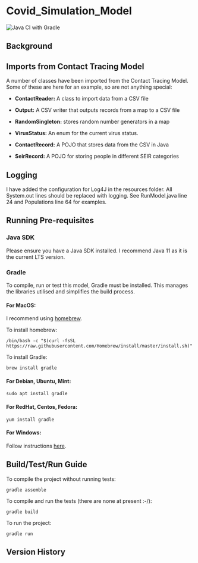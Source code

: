 # Covid_Simulation_Model

![Java CI with Gradle](https://github.com/ScottishCovidResponse/Covid_Simulation_Model/workflows/Java%20CI%20with%20Gradle/badge.svg)

## Background

## Imports from Contact Tracing Model

A number of classes have been imported from the Contact Tracing Model. Some of these are here for an example, so are not anything special:

* **ContactReader:** A class to import data from a CSV file
* **Output:** A CSV writer that outputs records from a map to a CSV file
* **RandomSingleton:** stores random number generators in a map
* **VirusStatus:** An enum for the current virus status.

* **ContactRecord:** A POJO that stores data from the CSV in Java
* **SeirRecord:** A POJO for storing people in different SEIR categories


## Logging
I have added the configuration for Log4J in the resources folder. All System.out lines should be replaced with logging. 
See RunModel.java line 24 and Populations line 64 for examples. 


## Running Pre-requisites
### Java SDK
Please ensure you have a Java SDK installed. I recommend Java 11 as it is the current LTS version.

### Gradle
To compile, run or test this model, Gradle must be installed. This manages the libraries utilised and simplifies the build process.

#### For MacOS:
I recommend using [homebrew](www.brew.sh). 

To install homebrew:
```shell script
/bin/bash -c "$(curl -fsSL https://raw.githubusercontent.com/Homebrew/install/master/install.sh)"
```

To install Gradle:
```shell script
brew install gradle
```

#### For Debian, Ubuntu, Mint:
```shell script
sudo apt install gradle
``` 

#### For RedHat, Centos, Fedora:
```shell script
yum install gradle
```

#### For Windows:

Follow instructions [here](https://gradle.org/install/).


## Build/Test/Run Guide

To compile the project without running tests:
```shell script
gradle assemble
```

To compile and run the tests (there are none at present :-/):
```shell script
gradle build
```

To run the project:
```shell script
gradle run
```

## Version History


